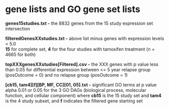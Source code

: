 # gene lists and GO gene set lists

**genes15studies.txt -** the 8832  genes from the 15 study expression set intersection  

**filteredGenesXXstudies.txt -** above list minus genes with expression levels < 5.0  
  **15** for complete set, **4** for the four studies with tamoxifen treatment (n = 4665 for both)  
  
**topXXXgenesXXstudies[Filtered].csv -** the XXX genes with p value less than 0.05 for differential expression between <= 5 year relapse group (posOutcome = 0) and no relapse group (posOutcome = 1)  

**[cb15, tam4][f][BP, MF, CC][01, 05].txt -** significant GO terms at p value alpha 0.01 or 0.05 for the 3 GO DAGs (biological process, molecular function, and cellular component) where **cb15** is the 15 study set and **tam4** is the 4 study subset, and **f** indicates the filtered gene starting set
